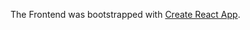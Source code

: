 The Frontend was bootstrapped with [Create React App](https://github.com/facebook/create-react-app).
